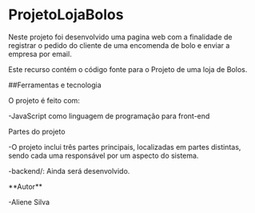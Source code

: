 # ProjetoLojaBolos
<p>Neste projeto foi desenvolvido uma pagina web com a finalidade de registrar o pedido do cliente de uma encomenda de bolo e enviar a empresa por email.</br></p>
<p>Este recurso contém o código fonte para o Projeto de uma loja de Bolos.</br></p>

<p>##Ferramentas e tecnologia</br></p>
<p>O projeto é feito com:</br></p>
<p>-JavaScript como linguagem de programação para front-end</br></p>

<p>Partes do projeto</p>
<p>-O projeto inclui três partes principais, localizadas em partes distintas, sendo cada uma responsável por um aspecto do sistema.</p>

<p>-backend/: Ainda será desenvolvido.</p>
<p>**Autor**</p>
<p>-Aliene Silva</p>
